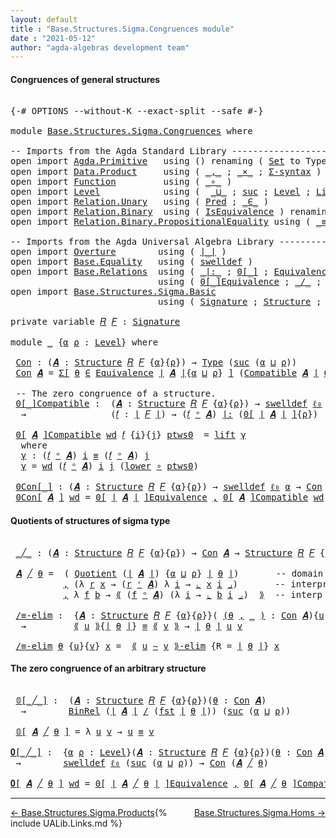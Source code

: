 ```yaml
---
layout: default
title : "Base.Structures.Sigma.Congruences module"
date : "2021-05-12"
author: "agda-algebras development team"
---
```


#### <a id="congruences-of-general-structures">Congruences of general structures</a>

<pre class="Agda">

<a id="238" class="Symbol">{-#</a> <a id="242" class="Keyword">OPTIONS</a> <a id="250" class="Pragma">--without-K</a> <a id="262" class="Pragma">--exact-split</a> <a id="276" class="Pragma">--safe</a> <a id="283" class="Symbol">#-}</a>

<a id="288" class="Keyword">module</a> <a id="295" href="Base.Structures.Sigma.Congruences.html" class="Module">Base.Structures.Sigma.Congruences</a> <a id="329" class="Keyword">where</a>

<a id="336" class="Comment">-- Imports from the Agda Standard Library ------------------------------------------------</a>
<a id="427" class="Keyword">open</a> <a id="432" class="Keyword">import</a> <a id="439" href="Agda.Primitive.html" class="Module">Agda.Primitive</a>   <a id="456" class="Keyword">using</a> <a id="462" class="Symbol">()</a> <a id="465" class="Keyword">renaming</a> <a id="474" class="Symbol">(</a> <a id="476" href="Agda.Primitive.html#326" class="Primitive">Set</a> <a id="480" class="Symbol">to</a> <a id="483" class="Primitive">Type</a> <a id="488" class="Symbol">;</a> <a id="490" href="Agda.Primitive.html#764" class="Primitive">lzero</a> <a id="496" class="Symbol">to</a> <a id="499" class="Primitive">ℓ₀</a> <a id="502" class="Symbol">)</a>
<a id="504" class="Keyword">open</a> <a id="509" class="Keyword">import</a> <a id="516" href="Data.Product.html" class="Module">Data.Product</a>     <a id="533" class="Keyword">using</a> <a id="539" class="Symbol">(</a> <a id="541" href="Agda.Builtin.Sigma.html#236" class="InductiveConstructor Operator">_,_</a> <a id="545" class="Symbol">;</a> <a id="547" href="Data.Product.html#1167" class="Function Operator">_×_</a> <a id="551" class="Symbol">;</a> <a id="553" href="Data.Product.html#916" class="Function">Σ-syntax</a> <a id="562" class="Symbol">)</a> <a id="564" class="Keyword">renaming</a> <a id="573" class="Symbol">(</a> <a id="575" href="Agda.Builtin.Sigma.html#252" class="Field">proj₁</a> <a id="581" class="Symbol">to</a> <a id="584" class="Field">fst</a> <a id="588" class="Symbol">)</a>
<a id="590" class="Keyword">open</a> <a id="595" class="Keyword">import</a> <a id="602" href="Function.html" class="Module">Function</a>         <a id="619" class="Keyword">using</a> <a id="625" class="Symbol">(</a> <a id="627" href="Function.Base.html#1031" class="Function Operator">_∘_</a> <a id="631" class="Symbol">)</a>
<a id="633" class="Keyword">open</a> <a id="638" class="Keyword">import</a> <a id="645" href="Level.html" class="Module">Level</a>            <a id="662" class="Keyword">using</a> <a id="668" class="Symbol">(</a>  <a id="671" href="Agda.Primitive.html#810" class="Primitive Operator">_⊔_</a> <a id="675" class="Symbol">;</a> <a id="677" href="Agda.Primitive.html#780" class="Primitive">suc</a> <a id="681" class="Symbol">;</a> <a id="683" href="Agda.Primitive.html#597" class="Postulate">Level</a> <a id="689" class="Symbol">;</a> <a id="691" href="Level.html#400" class="Record">Lift</a> <a id="696" class="Symbol">;</a> <a id="698" href="Level.html#457" class="InductiveConstructor">lift</a> <a id="703" class="Symbol">;</a> <a id="705" href="Level.html#470" class="Field">lower</a> <a id="711" class="Symbol">)</a>
<a id="713" class="Keyword">open</a> <a id="718" class="Keyword">import</a> <a id="725" href="Relation.Unary.html" class="Module">Relation.Unary</a>   <a id="742" class="Keyword">using</a> <a id="748" class="Symbol">(</a> <a id="750" href="Relation.Unary.html#1101" class="Function">Pred</a> <a id="755" class="Symbol">;</a> <a id="757" href="Relation.Unary.html#1523" class="Function Operator">_∈_</a> <a id="761" class="Symbol">)</a>
<a id="763" class="Keyword">open</a> <a id="768" class="Keyword">import</a> <a id="775" href="Relation.Binary.html" class="Module">Relation.Binary</a>  <a id="792" class="Keyword">using</a> <a id="798" class="Symbol">(</a> <a id="800" href="Relation.Binary.Structures.html#1522" class="Record">IsEquivalence</a> <a id="814" class="Symbol">)</a> <a id="816" class="Keyword">renaming</a> <a id="825" class="Symbol">(</a> <a id="827" href="Relation.Binary.Core.html#882" class="Function">Rel</a> <a id="831" class="Symbol">to</a> <a id="834" class="Function">BinRel</a> <a id="841" class="Symbol">)</a>
<a id="843" class="Keyword">open</a> <a id="848" class="Keyword">import</a> <a id="855" href="Relation.Binary.PropositionalEquality.html" class="Module">Relation.Binary.PropositionalEquality</a> <a id="893" class="Keyword">using</a> <a id="899" class="Symbol">(</a> <a id="901" href="Agda.Builtin.Equality.html#151" class="Datatype Operator">_≡_</a> <a id="905" class="Symbol">)</a>

<a id="908" class="Comment">-- Imports from the Agda Universal Algebra Library ---------------------------------------</a>
<a id="999" class="Keyword">open</a> <a id="1004" class="Keyword">import</a> <a id="1011" href="Overture.html" class="Module">Overture</a>        <a id="1027" class="Keyword">using</a> <a id="1033" class="Symbol">(</a> <a id="1035" href="Overture.Basic.html#4326" class="Function Operator">∣_∣</a> <a id="1039" class="Symbol">)</a>
<a id="1041" class="Keyword">open</a> <a id="1046" class="Keyword">import</a> <a id="1053" href="Base.Equality.html" class="Module">Base.Equality</a>   <a id="1069" class="Keyword">using</a> <a id="1075" class="Symbol">(</a> <a id="1077" href="Base.Equality.Welldefined.html#2509" class="Function">swelldef</a> <a id="1086" class="Symbol">)</a>
<a id="1088" class="Keyword">open</a> <a id="1093" class="Keyword">import</a> <a id="1100" href="Base.Relations.html" class="Module">Base.Relations</a>  <a id="1116" class="Keyword">using</a> <a id="1122" class="Symbol">(</a> <a id="1124" href="Base.Relations.Discrete.html#6749" class="Function Operator">_|:_</a> <a id="1129" class="Symbol">;</a> <a id="1131" href="Base.Relations.Discrete.html#5235" class="Function Operator">0[_]</a> <a id="1136" class="Symbol">;</a> <a id="1138" href="Base.Relations.Quotients.html#1821" class="Function">Equivalence</a> <a id="1150" class="Symbol">;</a> <a id="1152" href="Base.Relations.Quotients.html#5437" class="Function Operator">⟪_⟫</a> <a id="1156" class="Symbol">;</a> <a id="1158" href="Base.Relations.Quotients.html#5628" class="Function Operator">⌞_⌟</a> <a id="1162" class="Symbol">)</a>
                            <a id="1192" class="Keyword">using</a> <a id="1198" class="Symbol">(</a> <a id="1200" href="Base.Relations.Quotients.html#7164" class="Function Operator">0[_]Equivalence</a> <a id="1216" class="Symbol">;</a> <a id="1218" href="Base.Relations.Quotients.html#5210" class="Function Operator">_/_</a> <a id="1222" class="Symbol">;</a> <a id="1224" href="Base.Relations.Quotients.html#7290" class="Function Operator">⟪_∼_⟫-elim</a> <a id="1235" class="Symbol">;</a> <a id="1237" href="Base.Relations.Quotients.html#5086" class="Function">Quotient</a> <a id="1246" class="Symbol">)</a>
<a id="1248" class="Keyword">open</a> <a id="1253" class="Keyword">import</a> <a id="1260" href="Base.Structures.Sigma.Basic.html" class="Module">Base.Structures.Sigma.Basic</a>
                            <a id="1316" class="Keyword">using</a> <a id="1322" class="Symbol">(</a> <a id="1324" href="Base.Structures.Sigma.Basic.html#1203" class="Function">Signature</a> <a id="1334" class="Symbol">;</a> <a id="1336" href="Base.Structures.Sigma.Basic.html#1350" class="Function">Structure</a> <a id="1346" class="Symbol">;</a> <a id="1348" href="Base.Structures.Sigma.Basic.html#2590" class="Function Operator">_ᵒ_</a> <a id="1352" class="Symbol">;</a> <a id="1354" href="Base.Structures.Sigma.Basic.html#2684" class="Function">Compatible</a> <a id="1365" class="Symbol">;</a> <a id="1367" href="Base.Structures.Sigma.Basic.html#2494" class="Function Operator">_ʳ_</a> <a id="1371" class="Symbol">)</a>

<a id="1374" class="Keyword">private</a> <a id="1382" class="Keyword">variable</a> <a id="1391" href="Base.Structures.Sigma.Congruences.html#1391" class="Generalizable">𝑅</a> <a id="1393" href="Base.Structures.Sigma.Congruences.html#1393" class="Generalizable">𝐹</a> <a id="1395" class="Symbol">:</a> <a id="1397" href="Base.Structures.Sigma.Basic.html#1203" class="Function">Signature</a>

<a id="1408" class="Keyword">module</a> <a id="1415" href="Base.Structures.Sigma.Congruences.html#1415" class="Module">_</a> <a id="1417" class="Symbol">{</a><a id="1418" href="Base.Structures.Sigma.Congruences.html#1418" class="Bound">α</a> <a id="1420" href="Base.Structures.Sigma.Congruences.html#1420" class="Bound">ρ</a> <a id="1422" class="Symbol">:</a> <a id="1424" href="Agda.Primitive.html#597" class="Postulate">Level</a><a id="1429" class="Symbol">}</a> <a id="1431" class="Keyword">where</a>

 <a id="1439" href="Base.Structures.Sigma.Congruences.html#1439" class="Function">Con</a> <a id="1443" class="Symbol">:</a> <a id="1445" class="Symbol">(</a><a id="1446" href="Base.Structures.Sigma.Congruences.html#1446" class="Bound">𝑨</a> <a id="1448" class="Symbol">:</a> <a id="1450" href="Base.Structures.Sigma.Basic.html#1350" class="Function">Structure</a> <a id="1460" href="Base.Structures.Sigma.Congruences.html#1391" class="Generalizable">𝑅</a> <a id="1462" href="Base.Structures.Sigma.Congruences.html#1393" class="Generalizable">𝐹</a> <a id="1464" class="Symbol">{</a><a id="1465" href="Base.Structures.Sigma.Congruences.html#1418" class="Bound">α</a><a id="1466" class="Symbol">}{</a><a id="1468" href="Base.Structures.Sigma.Congruences.html#1420" class="Bound">ρ</a><a id="1469" class="Symbol">})</a> <a id="1472" class="Symbol">→</a> <a id="1474" href="Base.Structures.Sigma.Congruences.html#483" class="Primitive">Type</a> <a id="1479" class="Symbol">(</a><a id="1480" href="Agda.Primitive.html#780" class="Primitive">suc</a> <a id="1484" class="Symbol">(</a><a id="1485" href="Base.Structures.Sigma.Congruences.html#1418" class="Bound">α</a> <a id="1487" href="Agda.Primitive.html#810" class="Primitive Operator">⊔</a> <a id="1489" href="Base.Structures.Sigma.Congruences.html#1420" class="Bound">ρ</a><a id="1490" class="Symbol">))</a>
 <a id="1494" href="Base.Structures.Sigma.Congruences.html#1439" class="Function">Con</a> <a id="1498" href="Base.Structures.Sigma.Congruences.html#1498" class="Bound">𝑨</a> <a id="1500" class="Symbol">=</a> <a id="1502" href="Data.Product.html#916" class="Function">Σ[</a> <a id="1505" href="Base.Structures.Sigma.Congruences.html#1505" class="Bound">θ</a> <a id="1507" href="Data.Product.html#916" class="Function">∈</a> <a id="1509" href="Base.Relations.Quotients.html#1821" class="Function">Equivalence</a> <a id="1521" href="Overture.Basic.html#4326" class="Function Operator">∣</a> <a id="1523" href="Base.Structures.Sigma.Congruences.html#1498" class="Bound">𝑨</a> <a id="1525" href="Overture.Basic.html#4326" class="Function Operator">∣</a><a id="1526" class="Symbol">{</a><a id="1527" href="Base.Structures.Sigma.Congruences.html#1418" class="Bound">α</a> <a id="1529" href="Agda.Primitive.html#810" class="Primitive Operator">⊔</a> <a id="1531" href="Base.Structures.Sigma.Congruences.html#1420" class="Bound">ρ</a><a id="1532" class="Symbol">}</a> <a id="1534" href="Data.Product.html#916" class="Function">]</a> <a id="1536" class="Symbol">(</a><a id="1537" href="Base.Structures.Sigma.Basic.html#2684" class="Function">Compatible</a> <a id="1548" href="Base.Structures.Sigma.Congruences.html#1498" class="Bound">𝑨</a> <a id="1550" href="Overture.Basic.html#4326" class="Function Operator">∣</a> <a id="1552" href="Base.Structures.Sigma.Congruences.html#1505" class="Bound">θ</a> <a id="1554" href="Overture.Basic.html#4326" class="Function Operator">∣</a><a id="1555" class="Symbol">)</a>

 <a id="1559" class="Comment">-- The zero congruence of a structure.</a>
 <a id="1599" href="Base.Structures.Sigma.Congruences.html#1599" class="Function Operator">0[_]Compatible</a> <a id="1614" class="Symbol">:</a>  <a id="1617" class="Symbol">(</a><a id="1618" href="Base.Structures.Sigma.Congruences.html#1618" class="Bound">𝑨</a> <a id="1620" class="Symbol">:</a> <a id="1622" href="Base.Structures.Sigma.Basic.html#1350" class="Function">Structure</a> <a id="1632" href="Base.Structures.Sigma.Congruences.html#1391" class="Generalizable">𝑅</a> <a id="1634" href="Base.Structures.Sigma.Congruences.html#1393" class="Generalizable">𝐹</a> <a id="1636" class="Symbol">{</a><a id="1637" href="Base.Structures.Sigma.Congruences.html#1418" class="Bound">α</a><a id="1638" class="Symbol">}{</a><a id="1640" href="Base.Structures.Sigma.Congruences.html#1420" class="Bound">ρ</a><a id="1641" class="Symbol">})</a> <a id="1644" class="Symbol">→</a> <a id="1646" href="Base.Equality.Welldefined.html#2509" class="Function">swelldef</a> <a id="1655" href="Base.Structures.Sigma.Congruences.html#499" class="Primitive">ℓ₀</a> <a id="1658" href="Base.Structures.Sigma.Congruences.html#1418" class="Bound">α</a>
  <a id="1662" class="Symbol">→</a>                <a id="1679" class="Symbol">(</a><a id="1680" href="Base.Structures.Sigma.Congruences.html#1680" class="Bound">𝑓</a> <a id="1682" class="Symbol">:</a> <a id="1684" href="Overture.Basic.html#4326" class="Function Operator">∣</a> <a id="1686" href="Base.Structures.Sigma.Congruences.html#1393" class="Generalizable">𝐹</a> <a id="1688" href="Overture.Basic.html#4326" class="Function Operator">∣</a><a id="1689" class="Symbol">)</a> <a id="1691" class="Symbol">→</a> <a id="1693" class="Symbol">(</a><a id="1694" href="Base.Structures.Sigma.Congruences.html#1680" class="Bound">𝑓</a> <a id="1696" href="Base.Structures.Sigma.Basic.html#2590" class="Function Operator">ᵒ</a> <a id="1698" href="Base.Structures.Sigma.Congruences.html#1618" class="Bound">𝑨</a><a id="1699" class="Symbol">)</a> <a id="1701" href="Base.Relations.Discrete.html#6749" class="Function Operator">|:</a> <a id="1704" class="Symbol">(</a><a id="1705" href="Base.Relations.Discrete.html#5235" class="Function Operator">0[</a> <a id="1708" href="Overture.Basic.html#4326" class="Function Operator">∣</a> <a id="1710" href="Base.Structures.Sigma.Congruences.html#1618" class="Bound">𝑨</a> <a id="1712" href="Overture.Basic.html#4326" class="Function Operator">∣</a> <a id="1714" href="Base.Relations.Discrete.html#5235" class="Function Operator">]</a><a id="1715" class="Symbol">{</a><a id="1716" href="Base.Structures.Sigma.Congruences.html#1420" class="Bound">ρ</a><a id="1717" class="Symbol">})</a>

 <a id="1722" href="Base.Structures.Sigma.Congruences.html#1599" class="Function Operator">0[</a> <a id="1725" href="Base.Structures.Sigma.Congruences.html#1725" class="Bound">𝑨</a> <a id="1727" href="Base.Structures.Sigma.Congruences.html#1599" class="Function Operator">]Compatible</a> <a id="1739" href="Base.Structures.Sigma.Congruences.html#1739" class="Bound">wd</a> <a id="1742" href="Base.Structures.Sigma.Congruences.html#1742" class="Bound">𝑓</a> <a id="1744" class="Symbol">{</a><a id="1745" href="Base.Structures.Sigma.Congruences.html#1745" class="Bound">i</a><a id="1746" class="Symbol">}{</a><a id="1748" href="Base.Structures.Sigma.Congruences.html#1748" class="Bound">j</a><a id="1749" class="Symbol">}</a> <a id="1751" href="Base.Structures.Sigma.Congruences.html#1751" class="Bound">ptws0</a>  <a id="1758" class="Symbol">=</a> <a id="1760" href="Level.html#457" class="InductiveConstructor">lift</a> <a id="1765" href="Base.Structures.Sigma.Congruences.html#1777" class="Function">γ</a>
  <a id="1769" class="Keyword">where</a>
  <a id="1777" href="Base.Structures.Sigma.Congruences.html#1777" class="Function">γ</a> <a id="1779" class="Symbol">:</a> <a id="1781" class="Symbol">(</a><a id="1782" href="Base.Structures.Sigma.Congruences.html#1742" class="Bound">𝑓</a> <a id="1784" href="Base.Structures.Sigma.Basic.html#2590" class="Function Operator">ᵒ</a> <a id="1786" href="Base.Structures.Sigma.Congruences.html#1725" class="Bound">𝑨</a><a id="1787" class="Symbol">)</a> <a id="1789" href="Base.Structures.Sigma.Congruences.html#1745" class="Bound">i</a> <a id="1791" href="Agda.Builtin.Equality.html#151" class="Datatype Operator">≡</a> <a id="1793" class="Symbol">(</a><a id="1794" href="Base.Structures.Sigma.Congruences.html#1742" class="Bound">𝑓</a> <a id="1796" href="Base.Structures.Sigma.Basic.html#2590" class="Function Operator">ᵒ</a> <a id="1798" href="Base.Structures.Sigma.Congruences.html#1725" class="Bound">𝑨</a><a id="1799" class="Symbol">)</a> <a id="1801" href="Base.Structures.Sigma.Congruences.html#1748" class="Bound">j</a>
  <a id="1805" href="Base.Structures.Sigma.Congruences.html#1777" class="Function">γ</a> <a id="1807" class="Symbol">=</a> <a id="1809" href="Base.Structures.Sigma.Congruences.html#1739" class="Bound">wd</a> <a id="1812" class="Symbol">(</a><a id="1813" href="Base.Structures.Sigma.Congruences.html#1742" class="Bound">𝑓</a> <a id="1815" href="Base.Structures.Sigma.Basic.html#2590" class="Function Operator">ᵒ</a> <a id="1817" href="Base.Structures.Sigma.Congruences.html#1725" class="Bound">𝑨</a><a id="1818" class="Symbol">)</a> <a id="1820" href="Base.Structures.Sigma.Congruences.html#1745" class="Bound">i</a> <a id="1822" href="Base.Structures.Sigma.Congruences.html#1748" class="Bound">j</a> <a id="1824" class="Symbol">(</a><a id="1825" href="Level.html#470" class="Field">lower</a> <a id="1831" href="Function.Base.html#1031" class="Function Operator">∘</a> <a id="1833" href="Base.Structures.Sigma.Congruences.html#1751" class="Bound">ptws0</a><a id="1838" class="Symbol">)</a>

 <a id="1842" href="Base.Structures.Sigma.Congruences.html#1842" class="Function Operator">0Con[_]</a> <a id="1850" class="Symbol">:</a> <a id="1852" class="Symbol">(</a><a id="1853" href="Base.Structures.Sigma.Congruences.html#1853" class="Bound">𝑨</a> <a id="1855" class="Symbol">:</a> <a id="1857" href="Base.Structures.Sigma.Basic.html#1350" class="Function">Structure</a> <a id="1867" href="Base.Structures.Sigma.Congruences.html#1391" class="Generalizable">𝑅</a> <a id="1869" href="Base.Structures.Sigma.Congruences.html#1393" class="Generalizable">𝐹</a> <a id="1871" class="Symbol">{</a><a id="1872" href="Base.Structures.Sigma.Congruences.html#1418" class="Bound">α</a><a id="1873" class="Symbol">}{</a><a id="1875" href="Base.Structures.Sigma.Congruences.html#1420" class="Bound">ρ</a><a id="1876" class="Symbol">})</a> <a id="1879" class="Symbol">→</a> <a id="1881" href="Base.Equality.Welldefined.html#2509" class="Function">swelldef</a> <a id="1890" href="Base.Structures.Sigma.Congruences.html#499" class="Primitive">ℓ₀</a> <a id="1893" href="Base.Structures.Sigma.Congruences.html#1418" class="Bound">α</a> <a id="1895" class="Symbol">→</a> <a id="1897" href="Base.Structures.Sigma.Congruences.html#1439" class="Function">Con</a> <a id="1901" href="Base.Structures.Sigma.Congruences.html#1853" class="Bound">𝑨</a>
 <a id="1904" href="Base.Structures.Sigma.Congruences.html#1842" class="Function Operator">0Con[</a> <a id="1910" href="Base.Structures.Sigma.Congruences.html#1910" class="Bound">𝑨</a> <a id="1912" href="Base.Structures.Sigma.Congruences.html#1842" class="Function Operator">]</a> <a id="1914" href="Base.Structures.Sigma.Congruences.html#1914" class="Bound">wd</a> <a id="1917" class="Symbol">=</a> <a id="1919" href="Base.Relations.Quotients.html#7164" class="Function Operator">0[</a> <a id="1922" href="Overture.Basic.html#4326" class="Function Operator">∣</a> <a id="1924" href="Base.Structures.Sigma.Congruences.html#1910" class="Bound">𝑨</a> <a id="1926" href="Overture.Basic.html#4326" class="Function Operator">∣</a> <a id="1928" href="Base.Relations.Quotients.html#7164" class="Function Operator">]Equivalence</a> <a id="1941" href="Agda.Builtin.Sigma.html#236" class="InductiveConstructor Operator">,</a> <a id="1943" href="Base.Structures.Sigma.Congruences.html#1599" class="Function Operator">0[</a> <a id="1946" href="Base.Structures.Sigma.Congruences.html#1910" class="Bound">𝑨</a> <a id="1948" href="Base.Structures.Sigma.Congruences.html#1599" class="Function Operator">]Compatible</a> <a id="1960" href="Base.Structures.Sigma.Congruences.html#1914" class="Bound">wd</a>
</pre>


#### <a id="quotient-structures">Quotients of structures of sigma type</a>

<pre class="Agda">

 <a id="2067" href="Base.Structures.Sigma.Congruences.html#2067" class="Function Operator">_╱_</a> <a id="2071" class="Symbol">:</a> <a id="2073" class="Symbol">(</a><a id="2074" href="Base.Structures.Sigma.Congruences.html#2074" class="Bound">𝑨</a> <a id="2076" class="Symbol">:</a> <a id="2078" href="Base.Structures.Sigma.Basic.html#1350" class="Function">Structure</a> <a id="2088" href="Base.Structures.Sigma.Congruences.html#1391" class="Generalizable">𝑅</a> <a id="2090" href="Base.Structures.Sigma.Congruences.html#1393" class="Generalizable">𝐹</a> <a id="2092" class="Symbol">{</a><a id="2093" href="Base.Structures.Sigma.Congruences.html#1418" class="Bound">α</a><a id="2094" class="Symbol">}{</a><a id="2096" href="Base.Structures.Sigma.Congruences.html#1420" class="Bound">ρ</a><a id="2097" class="Symbol">})</a> <a id="2100" class="Symbol">→</a> <a id="2102" href="Base.Structures.Sigma.Congruences.html#1439" class="Function">Con</a> <a id="2106" href="Base.Structures.Sigma.Congruences.html#2074" class="Bound">𝑨</a> <a id="2108" class="Symbol">→</a> <a id="2110" href="Base.Structures.Sigma.Basic.html#1350" class="Function">Structure</a> <a id="2120" href="Base.Structures.Sigma.Congruences.html#1391" class="Generalizable">𝑅</a> <a id="2122" href="Base.Structures.Sigma.Congruences.html#1393" class="Generalizable">𝐹</a> <a id="2124" class="Symbol">{</a><a id="2125" href="Agda.Primitive.html#780" class="Primitive">suc</a> <a id="2129" class="Symbol">(</a><a id="2130" href="Base.Structures.Sigma.Congruences.html#1418" class="Bound">α</a> <a id="2132" href="Agda.Primitive.html#810" class="Primitive Operator">⊔</a> <a id="2134" href="Base.Structures.Sigma.Congruences.html#1420" class="Bound">ρ</a><a id="2135" class="Symbol">)}{</a><a id="2138" href="Base.Structures.Sigma.Congruences.html#1420" class="Bound">ρ</a><a id="2139" class="Symbol">}</a>

 <a id="2143" href="Base.Structures.Sigma.Congruences.html#2143" class="Bound">𝑨</a> <a id="2145" href="Base.Structures.Sigma.Congruences.html#2067" class="Function Operator">╱</a> <a id="2147" href="Base.Structures.Sigma.Congruences.html#2147" class="Bound">θ</a> <a id="2149" class="Symbol">=</a>  <a id="2152" class="Symbol">(</a> <a id="2154" href="Base.Relations.Quotients.html#5086" class="Function">Quotient</a> <a id="2163" class="Symbol">(</a><a id="2164" href="Overture.Basic.html#4326" class="Function Operator">∣</a> <a id="2166" href="Base.Structures.Sigma.Congruences.html#2143" class="Bound">𝑨</a> <a id="2168" href="Overture.Basic.html#4326" class="Function Operator">∣</a><a id="2169" class="Symbol">)</a> <a id="2171" class="Symbol">{</a><a id="2172" href="Base.Structures.Sigma.Congruences.html#1418" class="Bound">α</a> <a id="2174" href="Agda.Primitive.html#810" class="Primitive Operator">⊔</a> <a id="2176" href="Base.Structures.Sigma.Congruences.html#1420" class="Bound">ρ</a><a id="2177" class="Symbol">}</a> <a id="2179" href="Overture.Basic.html#4326" class="Function Operator">∣</a> <a id="2181" href="Base.Structures.Sigma.Congruences.html#2147" class="Bound">θ</a> <a id="2183" href="Overture.Basic.html#4326" class="Function Operator">∣</a><a id="2184" class="Symbol">)</a>       <a id="2192" class="Comment">-- domain of quotient structure</a>
          <a id="2234" href="Agda.Builtin.Sigma.html#236" class="InductiveConstructor Operator">,</a> <a id="2236" class="Symbol">(λ</a> <a id="2239" href="Base.Structures.Sigma.Congruences.html#2239" class="Bound">r</a> <a id="2241" href="Base.Structures.Sigma.Congruences.html#2241" class="Bound">x</a> <a id="2243" class="Symbol">→</a> <a id="2245" class="Symbol">(</a><a id="2246" href="Base.Structures.Sigma.Congruences.html#2239" class="Bound">r</a> <a id="2248" href="Base.Structures.Sigma.Basic.html#2494" class="Function Operator">ʳ</a> <a id="2250" href="Base.Structures.Sigma.Congruences.html#2143" class="Bound">𝑨</a><a id="2251" class="Symbol">)</a> <a id="2253" class="Symbol">λ</a> <a id="2255" href="Base.Structures.Sigma.Congruences.html#2255" class="Bound">i</a> <a id="2257" class="Symbol">→</a> <a id="2259" href="Base.Relations.Quotients.html#5628" class="Function Operator">⌞</a> <a id="2261" href="Base.Structures.Sigma.Congruences.html#2241" class="Bound">x</a> <a id="2263" href="Base.Structures.Sigma.Congruences.html#2255" class="Bound">i</a> <a id="2265" href="Base.Relations.Quotients.html#5628" class="Function Operator">⌟</a><a id="2266" class="Symbol">)</a>       <a id="2274" class="Comment">-- interpretation of relations</a>
          <a id="2315" href="Agda.Builtin.Sigma.html#236" class="InductiveConstructor Operator">,</a> <a id="2317" class="Symbol">λ</a> <a id="2319" href="Base.Structures.Sigma.Congruences.html#2319" class="Bound">f</a> <a id="2321" href="Base.Structures.Sigma.Congruences.html#2321" class="Bound">b</a> <a id="2323" class="Symbol">→</a> <a id="2325" href="Base.Relations.Quotients.html#5437" class="Function Operator">⟪</a> <a id="2327" class="Symbol">(</a><a id="2328" href="Base.Structures.Sigma.Congruences.html#2319" class="Bound">f</a> <a id="2330" href="Base.Structures.Sigma.Basic.html#2590" class="Function Operator">ᵒ</a> <a id="2332" href="Base.Structures.Sigma.Congruences.html#2143" class="Bound">𝑨</a><a id="2333" class="Symbol">)</a> <a id="2335" class="Symbol">(λ</a> <a id="2338" href="Base.Structures.Sigma.Congruences.html#2338" class="Bound">i</a> <a id="2340" class="Symbol">→</a> <a id="2342" href="Base.Relations.Quotients.html#5628" class="Function Operator">⌞</a> <a id="2344" href="Base.Structures.Sigma.Congruences.html#2321" class="Bound">b</a> <a id="2346" href="Base.Structures.Sigma.Congruences.html#2338" class="Bound">i</a> <a id="2348" href="Base.Relations.Quotients.html#5628" class="Function Operator">⌟</a><a id="2349" class="Symbol">)</a>  <a id="2352" href="Base.Relations.Quotients.html#5437" class="Function Operator">⟫</a>  <a id="2355" class="Comment">-- interp of operations</a>

 <a id="2381" href="Base.Structures.Sigma.Congruences.html#2381" class="Function">/≡-elim</a> <a id="2389" class="Symbol">:</a>  <a id="2392" class="Symbol">{</a><a id="2393" href="Base.Structures.Sigma.Congruences.html#2393" class="Bound">𝑨</a> <a id="2395" class="Symbol">:</a> <a id="2397" href="Base.Structures.Sigma.Basic.html#1350" class="Function">Structure</a> <a id="2407" href="Base.Structures.Sigma.Congruences.html#1391" class="Generalizable">𝑅</a> <a id="2409" href="Base.Structures.Sigma.Congruences.html#1393" class="Generalizable">𝐹</a> <a id="2411" class="Symbol">{</a><a id="2412" href="Base.Structures.Sigma.Congruences.html#1418" class="Bound">α</a><a id="2413" class="Symbol">}{</a><a id="2415" href="Base.Structures.Sigma.Congruences.html#1420" class="Bound">ρ</a><a id="2416" class="Symbol">}}(</a> <a id="2420" href="Base.Structures.Sigma.Congruences.html#2420" class="Symbol">(</a><a id="2421" href="Base.Structures.Sigma.Congruences.html#2421" class="Bound">θ</a> <a id="2423" href="Agda.Builtin.Sigma.html#236" class="InductiveConstructor Operator">,</a> <a id="2425" href="Base.Structures.Sigma.Congruences.html#2420" class="Symbol">_</a> <a id="2427" href="Base.Structures.Sigma.Congruences.html#2420" class="Symbol">)</a> <a id="2429" class="Symbol">:</a> <a id="2431" href="Base.Structures.Sigma.Congruences.html#1439" class="Function">Con</a> <a id="2435" href="Base.Structures.Sigma.Congruences.html#2393" class="Bound">𝑨</a><a id="2436" class="Symbol">){</a><a id="2438" href="Base.Structures.Sigma.Congruences.html#2438" class="Bound">u</a> <a id="2440" href="Base.Structures.Sigma.Congruences.html#2440" class="Bound">v</a> <a id="2442" class="Symbol">:</a> <a id="2444" href="Overture.Basic.html#4326" class="Function Operator">∣</a> <a id="2446" href="Base.Structures.Sigma.Congruences.html#2393" class="Bound">𝑨</a> <a id="2448" href="Overture.Basic.html#4326" class="Function Operator">∣</a><a id="2449" class="Symbol">}</a>
  <a id="2453" class="Symbol">→</a>         <a id="2463" href="Base.Relations.Quotients.html#5437" class="Function Operator">⟪</a> <a id="2465" href="Base.Structures.Sigma.Congruences.html#2438" class="Bound">u</a> <a id="2467" href="Base.Relations.Quotients.html#5437" class="Function Operator">⟫</a><a id="2468" class="Symbol">{</a><a id="2469" href="Overture.Basic.html#4326" class="Function Operator">∣</a> <a id="2471" href="Base.Structures.Sigma.Congruences.html#2421" class="Bound">θ</a> <a id="2473" href="Overture.Basic.html#4326" class="Function Operator">∣</a><a id="2474" class="Symbol">}</a> <a id="2476" href="Agda.Builtin.Equality.html#151" class="Datatype Operator">≡</a> <a id="2478" href="Base.Relations.Quotients.html#5437" class="Function Operator">⟪</a> <a id="2480" href="Base.Structures.Sigma.Congruences.html#2440" class="Bound">v</a> <a id="2482" href="Base.Relations.Quotients.html#5437" class="Function Operator">⟫</a> <a id="2484" class="Symbol">→</a> <a id="2486" href="Overture.Basic.html#4326" class="Function Operator">∣</a> <a id="2488" href="Base.Structures.Sigma.Congruences.html#2421" class="Bound">θ</a> <a id="2490" href="Overture.Basic.html#4326" class="Function Operator">∣</a> <a id="2492" href="Base.Structures.Sigma.Congruences.html#2438" class="Bound">u</a> <a id="2494" href="Base.Structures.Sigma.Congruences.html#2440" class="Bound">v</a>

 <a id="2498" href="Base.Structures.Sigma.Congruences.html#2381" class="Function">/≡-elim</a> <a id="2506" href="Base.Structures.Sigma.Congruences.html#2506" class="Bound">θ</a> <a id="2508" class="Symbol">{</a><a id="2509" href="Base.Structures.Sigma.Congruences.html#2509" class="Bound">u</a><a id="2510" class="Symbol">}{</a><a id="2512" href="Base.Structures.Sigma.Congruences.html#2512" class="Bound">v</a><a id="2513" class="Symbol">}</a> <a id="2515" href="Base.Structures.Sigma.Congruences.html#2515" class="Bound">x</a> <a id="2517" class="Symbol">=</a>  <a id="2520" href="Base.Relations.Quotients.html#7290" class="Function Operator">⟪</a> <a id="2522" href="Base.Structures.Sigma.Congruences.html#2509" class="Bound">u</a> <a id="2524" href="Base.Relations.Quotients.html#7290" class="Function Operator">∼</a> <a id="2526" href="Base.Structures.Sigma.Congruences.html#2512" class="Bound">v</a> <a id="2528" href="Base.Relations.Quotients.html#7290" class="Function Operator">⟫-elim</a> <a id="2535" class="Symbol">{</a><a id="2536" class="Argument">R</a> <a id="2538" class="Symbol">=</a> <a id="2540" href="Overture.Basic.html#4326" class="Function Operator">∣</a> <a id="2542" href="Base.Structures.Sigma.Congruences.html#2506" class="Bound">θ</a> <a id="2544" href="Overture.Basic.html#4326" class="Function Operator">∣</a><a id="2545" class="Symbol">}</a> <a id="2547" href="Base.Structures.Sigma.Congruences.html#2515" class="Bound">x</a>
</pre>

#### <a id="the-zero-congruence-of-an-arbitrary-structure">The zero congruence of an arbitrary structure</a>

<pre class="Agda">

 <a id="2686" href="Base.Structures.Sigma.Congruences.html#2686" class="Function Operator">𝟘[_╱_]</a> <a id="2693" class="Symbol">:</a>  <a id="2696" class="Symbol">(</a><a id="2697" href="Base.Structures.Sigma.Congruences.html#2697" class="Bound">𝑨</a> <a id="2699" class="Symbol">:</a> <a id="2701" href="Base.Structures.Sigma.Basic.html#1350" class="Function">Structure</a> <a id="2711" href="Base.Structures.Sigma.Congruences.html#1391" class="Generalizable">𝑅</a> <a id="2713" href="Base.Structures.Sigma.Congruences.html#1393" class="Generalizable">𝐹</a> <a id="2715" class="Symbol">{</a><a id="2716" href="Base.Structures.Sigma.Congruences.html#1418" class="Bound">α</a><a id="2717" class="Symbol">}{</a><a id="2719" href="Base.Structures.Sigma.Congruences.html#1420" class="Bound">ρ</a><a id="2720" class="Symbol">})(</a><a id="2723" href="Base.Structures.Sigma.Congruences.html#2723" class="Bound">θ</a> <a id="2725" class="Symbol">:</a> <a id="2727" href="Base.Structures.Sigma.Congruences.html#1439" class="Function">Con</a> <a id="2731" href="Base.Structures.Sigma.Congruences.html#2697" class="Bound">𝑨</a><a id="2732" class="Symbol">)</a>
  <a id="2736" class="Symbol">→</a>        <a id="2745" href="Base.Structures.Sigma.Congruences.html#834" class="Function">BinRel</a> <a id="2752" class="Symbol">(</a><a id="2753" href="Overture.Basic.html#4326" class="Function Operator">∣</a> <a id="2755" href="Base.Structures.Sigma.Congruences.html#2697" class="Bound">𝑨</a> <a id="2757" href="Overture.Basic.html#4326" class="Function Operator">∣</a> <a id="2759" href="Base.Relations.Quotients.html#5210" class="Function Operator">/</a> <a id="2761" class="Symbol">(</a><a id="2762" href="Base.Structures.Sigma.Congruences.html#584" class="Field">fst</a> <a id="2766" href="Overture.Basic.html#4326" class="Function Operator">∣</a> <a id="2768" href="Base.Structures.Sigma.Congruences.html#2723" class="Bound">θ</a> <a id="2770" href="Overture.Basic.html#4326" class="Function Operator">∣</a><a id="2771" class="Symbol">))</a> <a id="2774" class="Symbol">(</a><a id="2775" href="Agda.Primitive.html#780" class="Primitive">suc</a> <a id="2779" class="Symbol">(</a><a id="2780" href="Base.Structures.Sigma.Congruences.html#1418" class="Bound">α</a> <a id="2782" href="Agda.Primitive.html#810" class="Primitive Operator">⊔</a> <a id="2784" href="Base.Structures.Sigma.Congruences.html#1420" class="Bound">ρ</a><a id="2785" class="Symbol">))</a>

 <a id="2790" href="Base.Structures.Sigma.Congruences.html#2686" class="Function Operator">𝟘[</a> <a id="2793" href="Base.Structures.Sigma.Congruences.html#2793" class="Bound">𝑨</a> <a id="2795" href="Base.Structures.Sigma.Congruences.html#2686" class="Function Operator">╱</a> <a id="2797" href="Base.Structures.Sigma.Congruences.html#2797" class="Bound">θ</a> <a id="2799" href="Base.Structures.Sigma.Congruences.html#2686" class="Function Operator">]</a> <a id="2801" class="Symbol">=</a> <a id="2803" class="Symbol">λ</a> <a id="2805" href="Base.Structures.Sigma.Congruences.html#2805" class="Bound">u</a> <a id="2807" href="Base.Structures.Sigma.Congruences.html#2807" class="Bound">v</a> <a id="2809" class="Symbol">→</a> <a id="2811" href="Base.Structures.Sigma.Congruences.html#2805" class="Bound">u</a> <a id="2813" href="Agda.Builtin.Equality.html#151" class="Datatype Operator">≡</a> <a id="2815" href="Base.Structures.Sigma.Congruences.html#2807" class="Bound">v</a>

<a id="𝟎[_╱_]"></a><a id="2818" href="Base.Structures.Sigma.Congruences.html#2818" class="Function Operator">𝟎[_╱_]</a> <a id="2825" class="Symbol">:</a>  <a id="2828" class="Symbol">{</a><a id="2829" href="Base.Structures.Sigma.Congruences.html#2829" class="Bound">α</a> <a id="2831" href="Base.Structures.Sigma.Congruences.html#2831" class="Bound">ρ</a> <a id="2833" class="Symbol">:</a> <a id="2835" href="Agda.Primitive.html#597" class="Postulate">Level</a><a id="2840" class="Symbol">}(</a><a id="2842" href="Base.Structures.Sigma.Congruences.html#2842" class="Bound">𝑨</a> <a id="2844" class="Symbol">:</a> <a id="2846" href="Base.Structures.Sigma.Basic.html#1350" class="Function">Structure</a> <a id="2856" href="Base.Structures.Sigma.Congruences.html#1391" class="Generalizable">𝑅</a> <a id="2858" href="Base.Structures.Sigma.Congruences.html#1393" class="Generalizable">𝐹</a> <a id="2860" class="Symbol">{</a><a id="2861" href="Base.Structures.Sigma.Congruences.html#2829" class="Bound">α</a><a id="2862" class="Symbol">}{</a><a id="2864" href="Base.Structures.Sigma.Congruences.html#2831" class="Bound">ρ</a><a id="2865" class="Symbol">})(</a><a id="2868" href="Base.Structures.Sigma.Congruences.html#2868" class="Bound">θ</a> <a id="2870" class="Symbol">:</a> <a id="2872" href="Base.Structures.Sigma.Congruences.html#1439" class="Function">Con</a> <a id="2876" href="Base.Structures.Sigma.Congruences.html#2842" class="Bound">𝑨</a><a id="2877" class="Symbol">)</a>
 <a id="2880" class="Symbol">→</a>        <a id="2889" href="Base.Equality.Welldefined.html#2509" class="Function">swelldef</a> <a id="2898" href="Base.Structures.Sigma.Congruences.html#499" class="Primitive">ℓ₀</a> <a id="2901" class="Symbol">(</a><a id="2902" href="Agda.Primitive.html#780" class="Primitive">suc</a> <a id="2906" class="Symbol">(</a><a id="2907" href="Base.Structures.Sigma.Congruences.html#2829" class="Bound">α</a> <a id="2909" href="Agda.Primitive.html#810" class="Primitive Operator">⊔</a> <a id="2911" href="Base.Structures.Sigma.Congruences.html#2831" class="Bound">ρ</a><a id="2912" class="Symbol">))</a> <a id="2915" class="Symbol">→</a> <a id="2917" href="Base.Structures.Sigma.Congruences.html#1439" class="Function">Con</a> <a id="2921" class="Symbol">(</a><a id="2922" href="Base.Structures.Sigma.Congruences.html#2842" class="Bound">𝑨</a> <a id="2924" href="Base.Structures.Sigma.Congruences.html#2067" class="Function Operator">╱</a> <a id="2926" href="Base.Structures.Sigma.Congruences.html#2868" class="Bound">θ</a><a id="2927" class="Symbol">)</a>

<a id="2930" href="Base.Structures.Sigma.Congruences.html#2818" class="Function Operator">𝟎[</a> <a id="2933" href="Base.Structures.Sigma.Congruences.html#2933" class="Bound">𝑨</a> <a id="2935" href="Base.Structures.Sigma.Congruences.html#2818" class="Function Operator">╱</a> <a id="2937" href="Base.Structures.Sigma.Congruences.html#2937" class="Bound">θ</a> <a id="2939" href="Base.Structures.Sigma.Congruences.html#2818" class="Function Operator">]</a> <a id="2941" href="Base.Structures.Sigma.Congruences.html#2941" class="Bound">wd</a> <a id="2944" class="Symbol">=</a> <a id="2946" href="Base.Relations.Quotients.html#7164" class="Function Operator">0[</a> <a id="2949" href="Overture.Basic.html#4326" class="Function Operator">∣</a> <a id="2951" href="Base.Structures.Sigma.Congruences.html#2933" class="Bound">𝑨</a> <a id="2953" href="Base.Structures.Sigma.Congruences.html#2067" class="Function Operator">╱</a> <a id="2955" href="Base.Structures.Sigma.Congruences.html#2937" class="Bound">θ</a> <a id="2957" href="Overture.Basic.html#4326" class="Function Operator">∣</a> <a id="2959" href="Base.Relations.Quotients.html#7164" class="Function Operator">]Equivalence</a> <a id="2972" href="Agda.Builtin.Sigma.html#236" class="InductiveConstructor Operator">,</a> <a id="2974" href="Base.Structures.Sigma.Congruences.html#1599" class="Function Operator">0[</a> <a id="2977" href="Base.Structures.Sigma.Congruences.html#2933" class="Bound">𝑨</a> <a id="2979" href="Base.Structures.Sigma.Congruences.html#2067" class="Function Operator">╱</a> <a id="2981" href="Base.Structures.Sigma.Congruences.html#2937" class="Bound">θ</a> <a id="2983" href="Base.Structures.Sigma.Congruences.html#1599" class="Function Operator">]Compatible</a> <a id="2995" href="Base.Structures.Sigma.Congruences.html#2941" class="Bound">wd</a>
</pre>

--------------------------------

<span style="float:left;">[← Base.Structures.Sigma.Products](Base.Structures.Sigma.Products.html)</span>
<span style="float:right;">[Base.Structures.Sigma.Homs →](Base.Structures.Sigma.Homs.html)</span>

{% include UALib.Links.md %}
